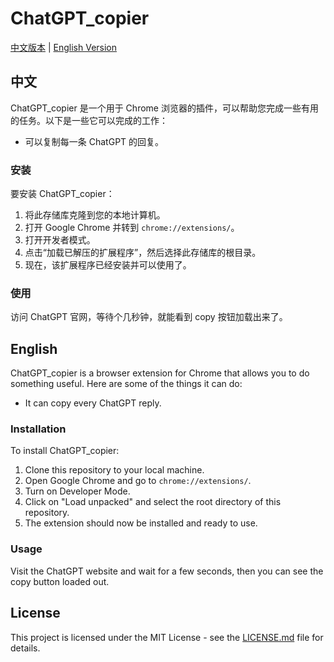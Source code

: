 # ChatGPT_copier

[中文版本](#chinese) | [English Version](#english)

## 中文

ChatGPT_copier 是一个用于 Chrome 浏览器的插件，可以帮助您完成一些有用的任务。以下是一些它可以完成的工作：

- 可以复制每一条 ChatGPT 的回复。

### 安装

要安装 ChatGPT_copier：

1. 将此存储库克隆到您的本地计算机。
2. 打开 Google Chrome 并转到 `chrome://extensions/`。
3. 打开开发者模式。
4. 点击“加载已解压的扩展程序”，然后选择此存储库的根目录。
5. 现在，该扩展程序已经安装并可以使用了。

### 使用

访问 ChatGPT 官网，等待个几秒钟，就能看到 copy 按钮加载出来了。

## English

ChatGPT_copier is a browser extension for Chrome that allows you to do something useful. Here are some of the things it can do:

- It can copy every ChatGPT reply.

### Installation

To install ChatGPT_copier:

1. Clone this repository to your local machine.
2. Open Google Chrome and go to `chrome://extensions/`.
3. Turn on Developer Mode.
4. Click on "Load unpacked" and select the root directory of this repository.
5. The extension should now be installed and ready to use.

### Usage

Visit the ChatGPT website and wait for a few seconds, then you can see the copy button loaded out.

## License

This project is licensed under the MIT License - see the [LICENSE.md](LICENSE.md) file for details.
